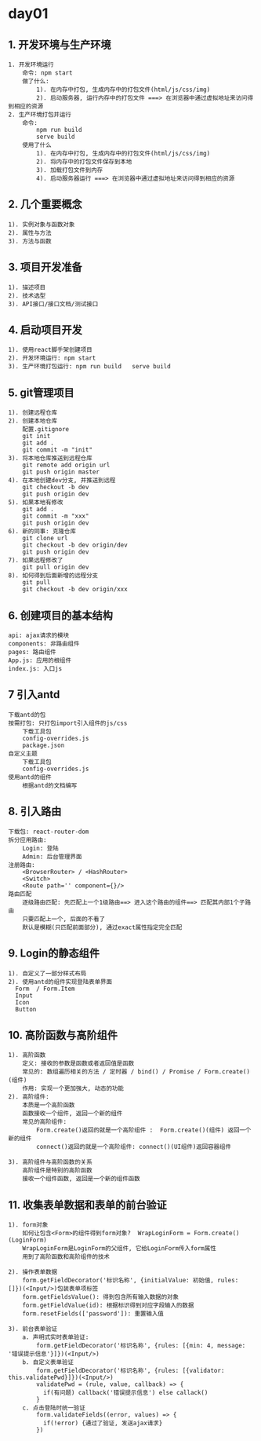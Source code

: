 # day01
## 1. 开发环境与生产环境
    1. 开发环境运行
        命令: npm start
        做了什么:
            1). 在内存中打包, 生成内存中的打包文件(html/js/css/img)
            2). 启动服务器, 运行内存中的打包文件 ===> 在浏览器中通过虚拟地址来访问得到相应的资源 
    2. 生产环境打包并运行
        命令:
            npm run build
            serve build
        使用了什么
            1). 在内存中打包, 生成内存中的打包文件(html/js/css/img)
            2). 将内存中的打包文件保存到本地
            3). 加载打包文件到内存
            4). 启动服务器运行 ===> 在浏览器中通过虚拟地址来访问得到相应的资源 

## 2. 几个重要概念
    1). 实例对象与函数对象
    2). 属性与方法
    3). 方法与函数

## 3. 项目开发准备
    1). 描述项目
    2). 技术选型 
    3). API接口/接口文档/测试接口

## 4. 启动项目开发
    1). 使用react脚手架创建项目
    2). 开发环境运行: npm start
    3). 生产环境打包运行: npm run build   serve build

## 5. git管理项目
    1). 创建远程仓库
    2). 创建本地仓库
        配置.gitignore
        git init
        git add .
        git commit -m "init"
    3). 将本地仓库推送到远程仓库
        git remote add origin url
        git push origin master
    4). 在本地创建dev分支, 并推送到远程
        git checkout -b dev
        git push origin dev
    5). 如果本地有修改
        git add .
        git commit -m "xxx"
        git push origin dev
    6). 新的同事: 克隆仓库
        git clone url
        git checkout -b dev origin/dev
        git push origin dev
    7). 如果远程修改了
        git pull origin dev
    8). 如何得到后面新增的远程分支
        git pull
        git checkout -b dev origin/xxx

## 6. 创建项目的基本结构
    api: ajax请求的模块
    components: 非路由组件
    pages: 路由组件
    App.js: 应用的根组件
    index.js: 入口js

## 7 引入antd
    下载antd的包
    按需打包: 只打包import引入组件的js/css
        下载工具包
        config-overrides.js
        package.json
    自定义主题
        下载工具包
        config-overrides.js
    使用antd的组件
        根据antd的文档编写

## 8. 引入路由
    下载包: react-router-dom
    拆分应用路由:
        Login: 登陆
        Admin: 后台管理界面
    注册路由:
        <BrowserRouter> / <HashRouter>
        <Switch>
        <Route path='' component={}/>
    路由匹配
        逐级路由匹配: 先匹配上一个1级路由==> 进入这个路由的组件==> 匹配其内部1个子路由
        只要匹配上一个, 后面的不看了
        默认是模糊(只匹配前面部分), 通过exact属性指定完全匹配

## 9. Login的静态组件
    1). 自定义了一部分样式布局
    2). 使用antd的组件实现登陆表单界面
      Form  / Form.Item
      Input
      Icon
      Button

## 10. 高阶函数与高阶组件
    1). 高阶函数
        定义: 接收的参数是函数或者返回值是函数
        常见的: 数组遍历相关的方法 / 定时器 / bind() / Promise / Form.create()(组件)
        作用: 实现一个更加强大, 动态的功能
    2). 高阶组件: 
        本质是一个高阶函数
        函数接收一个组件, 返回一个新的组件
        常见的高阶组件:
            Form.create()返回的就是一个高阶组件 :  Form.create()(组件) 返回一个新的组件
            connect()返回的就是一个高阶组件: connect()(UI组件)返回容器组件
    
    3). 高阶组件与高阶函数的关系
        高阶组件是特别的高阶函数
        接收一个组件函数, 返回是一个新的组件函数

## 11. 收集表单数据和表单的前台验证
    1). form对象
        如何让包含<Form>的组件得到form对象?  WrapLoginForm = Form.create()(LoginForm)
        WrapLoginForm是LoginForm的父组件, 它给LoginForm传入form属性
        用到了高阶函数和高阶组件的技术
    
    2). 操作表单数据
        form.getFieldDecorator('标识名称', {initialValue: 初始值, rules: []})(<Input/>)包装表单项标签
        form.getFieldsValue(): 得到包含所有输入数据的对象
        form.getFieldValue(id): 根据标识得到对应字段输入的数据
        form.resetFields(['password']): 重置输入值
     
    3). 前台表单验证
        a. 声明式实时表单验证:
            form.getFieldDecorator('标识名称', {rules: [{min: 4, message: '错误提示信息'}]})(<Input/>)
        b. 自定义表单验证
            form.getFieldDecorator('标识名称', {rules: [{validator: this.validatePwd}]})(<Input/>)
            validatePwd = (rule, value, callback) => {
              if(有问题) callback('错误提示信息') else callack()
            } 
        c. 点击登陆时统一验证
            form.validateFields((error, values) => {
              if(!error) {通过了验证, 发送ajax请求}
            })

